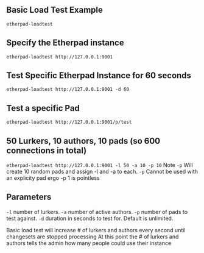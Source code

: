 ## Basic Load Test Example
``etherpad-loadtest``

## Specify the Etherpad instance
``etherpad-loadtest http://127.0.0.1:9001``

## Test Specific Etherpad Instance for 60 seconds
``etherpad-loadtest http://127.0.0.1:9001 -d 60``

## Test a specific Pad
``etherpad-loadtest http://127.0.0.1:9001/p/test``

## 50 Lurkers, 10 authors, 10 pads (so 600 connections in total)
``etherpad-loadtest http://127.0.0.1:9001 -l 50 -a 10 -p 10``
Note ``-p`` Will create 10 random pads and assign -l and -a to each.  ``-p`` Cannot be used with an explicity pad ergo -p 1 is pointless

## Parameters
``-l`` number of lurkers.
``-a`` number of active authors.
``-p`` number of pads to test against.
``-d`` duration in seconds to test for.  Default is unlimited.

Basic load test will increase # of lurkers and authors every second until changesets are stopped processing
At this point the # of lurkers and authors tells the admin how many people could use
their instance
